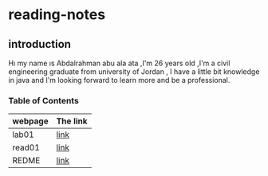 # reading-notes
## introduction 
 Hı my name ıs Abdalrahman abu ala ata ,I'm 26 years old ,I'm a  civil engineering graduate from university of Jordan , I have a little bit knowledge in java and I'm looking forward to learn more and be a professional.
 
### Table of Contents

| webpage      |  The link        |
| -----------  | ----------- |
| lab01     |   [link](lab01.md)      |
| read01       | [link](read01.md)        |
|  REDME  |  [link](README.md)   |

